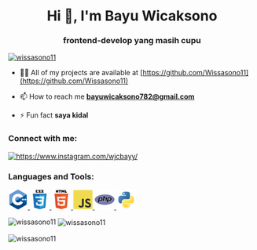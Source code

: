 <h1 align="center">Hi 👋, I'm Bayu Wicaksono</h1>
<h3 align="center">frontend-develop yang masih cupu</h3>

<p align="left"> <a href="https://github.com/ryo-ma/github-profile-trophy"><img src="https://github-profile-trophy.vercel.app/?username=wissasono11" alt="wissasono11" /></a> </p>

- 👨‍💻 All of my projects are available at [https://github.com/Wissasono11](https://github.com/Wissasono11)

- 📫 How to reach me **bayuwicaksono782@gmail.com**

- ⚡ Fun fact **saya kidal**

<h3 align="left">Connect with me:</h3>
<p align="left">
<a href="https://instagram.com/https://www.instagram.com/wjcbayy/" target="blank"><img align="center" src="https://raw.githubusercontent.com/rahuldkjain/github-profile-readme-generator/master/src/images/icons/Social/instagram.svg" alt="https://www.instagram.com/wjcbayy/" height="30" width="40" /></a>
</p>

<h3 align="left">Languages and Tools:</h3>
<p align="left"> <a href="https://www.w3schools.com/cpp/" target="_blank" rel="noreferrer"> <img src="https://raw.githubusercontent.com/devicons/devicon/master/icons/cplusplus/cplusplus-original.svg" alt="cplusplus" width="40" height="40"/> </a> <a href="https://www.w3schools.com/css/" target="_blank" rel="noreferrer"> <img src="https://raw.githubusercontent.com/devicons/devicon/master/icons/css3/css3-original-wordmark.svg" alt="css3" width="40" height="40"/> </a> <a href="https://www.w3.org/html/" target="_blank" rel="noreferrer"> <img src="https://raw.githubusercontent.com/devicons/devicon/master/icons/html5/html5-original-wordmark.svg" alt="html5" width="40" height="40"/> </a> <a href="https://developer.mozilla.org/en-US/docs/Web/JavaScript" target="_blank" rel="noreferrer"> <img src="https://raw.githubusercontent.com/devicons/devicon/master/icons/javascript/javascript-original.svg" alt="javascript" width="40" height="40"/> </a> <a href="https://www.php.net" target="_blank" rel="noreferrer"> <img src="https://raw.githubusercontent.com/devicons/devicon/master/icons/php/php-original.svg" alt="php" width="40" height="40"/> </a> <a href="https://www.python.org" target="_blank" rel="noreferrer"> <img src="https://raw.githubusercontent.com/devicons/devicon/master/icons/python/python-original.svg" alt="python" width="40" height="40"/> </a> </p>

<p><img align="left" src="https://github-readme-stats.vercel.app/api/top-langs?username=wissasono11&show_icons=true&locale=en&layout=compact" alt="wissasono11" /></p>

<p>&nbsp;<img align="center" src="https://github-readme-stats.vercel.app/api?username=wissasono11&show_icons=true&locale=en" alt="wissasono11" /></p>

<p><img align="center" src="https://github-readme-streak-stats.herokuapp.com/?user=wissasono11&" alt="wissasono11" /></p>
